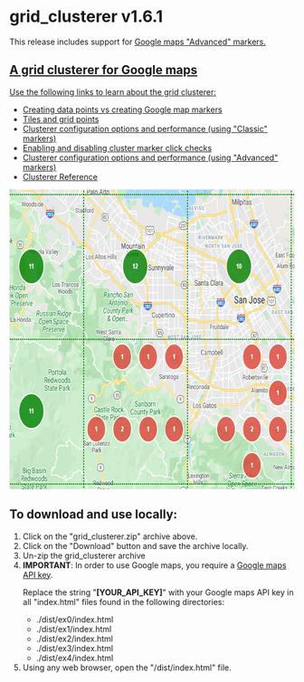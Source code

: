 # grid_clusterer v1.6.1
<p>
This release includes support for <a href="https://developers.google.com/maps/documentation/javascript/reference/advanced-markers">Google maps &quot;Advanced&quot; markers.
</p>
<h2>A grid clusterer for Google maps</h2>
<p>
  Use the following links to learn about the grid clusterer:
</p>
<ul>
  <li><a href="https://bdcoder2.github.io/grid_clusterer/v161/ex1/index.html">Creating data points vs creating Google map markers</a></li>
  <li><a href="https://bdcoder2.github.io/grid_clusterer/v161/ex0/index.html">Tiles and grid points</a></li>
  <li><a href="https://bdcoder2.github.io/grid_clusterer/v161/ex2/index.html">Clusterer configuration options and performance (using &quot;Classic&quot; markers)</a></li>
  <li><a href="https://bdcoder2.github.io/grid_clusterer/v161/ex3/index.html">Enabling and disabling cluster marker click checks</a></li>
  <li><a href="https://bdcoder2.github.io/grid_clusterer/v161/ex4/index.html">Clusterer configuration options and performance (using &quot;Advanced&quot; markers)</a></li>
  <li><a href="https://bdcoder2.github.io/grid_clusterer/v161/reference.html">Clusterer Reference</a></li>
</ul>
<p>
  <a href="https://bdcoder2.github.io/grid_clusterer/v160/index.html"><img src="snapshot.jpg" height=530 width=703 title="Grid Clusterer"></a>
</p>
<h2>To download and use locally:</h1>
<ol>
  <li>Click on the &quot;grid_clusterer.zip&quot; archive above.</li>
  <li>Click on the &quot;Download&quot; button and save the archive locally.</li>
  <li>Un-zip the grid_clusterer archive</li>
  <li><b>IMPORTANT</b>: In order to use Google maps, you require a <a href="https://developers.google.com/maps/documentation/javascript/get-api-key">Google maps API key</a>.
    <p>Replace the string &quot;<b>[YOUR_API_KEY]</b>&quot; with your Google maps API key in all "index.html" files found in the following directories:</p>
    <ul>
      <li>./dist/ex0/index.html</li>
      <li>./dist/ex1/index.html</li>
      <li>./dist/ex2/index.html</li>
      <li>./dist/ex3/index.html</li>
      <li>./dist/ex4/index.html</li>
    </ul>
  </li>
  <li>Using any web browser, open the &quot;/dist/index.html&quot; file.
</ol>
